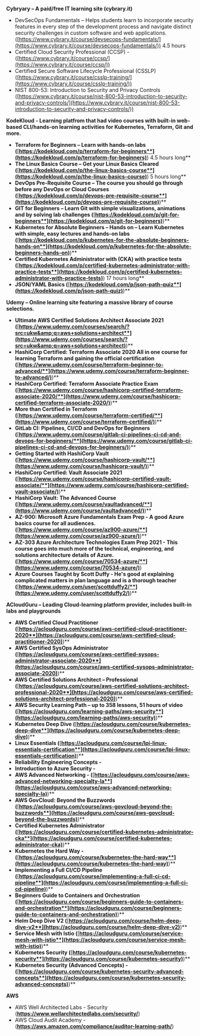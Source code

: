 **Cybryary – A paid/free IT learning site (cybrary.it)**

- DevSecOps Fundamentals – Helps students learn to incorporate security features in every step of the development process and navigate distinct security challenges in custom software and web applications. ([https://www.cybrary.it/course/devsecops-fundamentals/](https://www.cybrary.it/course/devsecops-fundamentals/)) 4.5 hours
- Certified Cloud Security Professional (CCSP) - ([https://www.cybrary.it/course/ccsp/](https://www.cybrary.it/course/ccsp/))
- Certified Secure Software Lifecycle Professional (CSSLP) ([https://www.cybrary.it/course/csslp-training/](https://www.cybrary.it/course/csslp-training/))
- NIST 800-53: Introduction to Security and Privacy Controls ([https://www.cybrary.it/course/nist-800-53-introduction-to-security-and-privacy-controls/](https://www.cybrary.it/course/nist-800-53-introduction-to-security-and-privacy-controls/))

**KodeKloud**  **- Learning platfrom that had video courses with built-in web-based CLI/hands-on learning activities for Kubernetes, Terraform, Git and more.**

- **Terraform for Beginners – Learn with hands-on labs (**[**https://kodekloud.com/p/terraform-for-beginners**](https://kodekloud.com/p/terraform-for-beginners)**) 4.5 hours long**
- **The Linux Basics Course – Get your Linux Basics Cleared (**[**https://kodekloud.com/p/the-linux-basics-course**](https://kodekloud.com/p/the-linux-basics-course)**) 5 hours long**
- **DevOps Pre-Requisite Course – The course you should go through before any DevOps or Cloud Courses (**[**https://kodekloud.com/p/devops-pre-requisite-course**](https://kodekloud.com/p/devops-pre-requisite-course)**)**
- **GIT for Beginners – Learn Git with simple visualizations, animations and by solving lab challenges (**[**https://kodekloud.com/p/git-for-beginners**](https://kodekloud.com/p/git-for-beginners)**)**
- **Kubernetes for Absolute Beginners – Hands on – Learn Kubernetes with simple, easy lectures and hands-on labs (**[**https://kodekloud.com/p/kubernetes-for-the-absolute-beginners-hands-on**](https://kodekloud.com/p/kubernetes-for-the-absolute-beginners-hands-on)**)**
- **Certified Kubernetes Administrator with (CKA) with practice tests (**[**https://kodekloud.com/p/certified-kubernetes-administrator-with-practice-tests**](https://kodekloud.com/p/certified-kubernetes-administrator-with-practice-tests)**) 17 hours long**
- **JSON/YAML Basics (**[**https://kodekloud.com/p/json-path-quiz**](https://kodekloud.com/p/json-path-quiz)**)**

**Udemy – Online learning site featuring a massive library of course selections.**

- **Ultimate AWS Certified Solutions Architect Associate 2021 (**[**https://www.udemy.com/courses/search/?src=ukw&amp;q=aws+solutions+architect**](https://www.udemy.com/courses/search/?src=ukw&amp;q=aws+solutions+architect)**)**
- **HashiCorp Certified: Terraform Associate 2020 All in one course for learning Terraform and gaining the official certification (**[**https://www.udemy.com/course/terraform-beginner-to-advanced/**](https://www.udemy.com/course/terraform-beginner-to-advanced/)**)**
- **HashiCorp Certified: Terraform Associate Practice Exam (**[**https://www.udemy.com/course/hashicorp-certified-terraform-associate-2020/**](https://www.udemy.com/course/hashicorp-certified-terraform-associate-2020/)**)**
- **More than Certified in Terraform (**[**https://www.udemy.com/course/terraform-certified/**](https://www.udemy.com/course/terraform-certified/)**)**
- **GitLab CI: Pipelines, CI/CD and DevOps for Beginners (**[**https://www.udemy.com/course/gitlab-ci-pipelines-ci-cd-and-devops-for-beginners/**](https://www.udemy.com/course/gitlab-ci-pipelines-ci-cd-and-devops-for-beginners/)**)**
- **Getting Started with HashiCorp Vault (**[**https://www.udemy.com/course/hashicorp-vault/**](https://www.udemy.com/course/hashicorp-vault/)**)**
- **HashiCorp Certified: Vault Associate 2021 (**[**https://www.udemy.com/course/hashicorp-certified-vault-associate/**](https://www.udemy.com/course/hashicorp-certified-vault-associate/)**)**
- **HashiCorp Vault: The Advanced Course (**[**https://www.udemy.com/course/vaultadvanced/**](https://www.udemy.com/course/vaultadvanced/)**)**
- **AZ-900: Microsoft Azure Fundamentals Exam Prep - A good Azure basics course for all audiences. (**[**https://www.udemy.com/course/az900-azure/**](https://www.udemy.com/course/az900-azure/)**)**
- **AZ-303 Azure Architecture Technologies Exam Prep 2021 - This course goes into much more of the technical, engineering, and solutions architecture details of Azure. (**[**https://www.udemy.com/course/70534-azure/**](https://www.udemy.com/course/70534-azure/)**)
- **Azure Courses Taught by Scott Duffy - He's good at explaining complicated matters in plan language and is a thorough teacher (**[**https://www.udemy.com/user/scottduffy2/**](https://www.udemy.com/user/scottduffy2/)**)**

**ACloudGuru – Leading Cloud-learning platform provider, includes built-in labs and playgrounds**

- **AWS Certified Cloud Practitioner (**[**https://acloudguru.com/course/aws-certified-cloud-practitioner-2020**](https://acloudguru.com/course/aws-certified-cloud-practitioner-2020)**)**
- **AWS Certified SysOps Administrator (**[**https://acloudguru.com/course/aws-certified-sysops-administrator-associate-2020**](https://acloudguru.com/course/aws-certified-sysops-administrator-associate-2020)**)**
- **AWS Certified Solutions Architect – Professional (**[**https://acloudguru.com/course/aws-certified-solutions-architect-professional-2020**](https://acloudguru.com/course/aws-certified-solutions-architect-professional-2020)**)**
- **AWS Security Learning Path – up to 358 lessons, 51 hours of video (**[**https://acloudguru.com/learning-paths/aws-security**](https://acloudguru.com/learning-paths/aws-security)**)**
- **Kubernetes Deep Dive (**[**https://acloudguru.com/course/kubernetes-deep-dive**](https://acloudguru.com/course/kubernetes-deep-dive)**)**
- **Linux Essentials (**[**https://acloudguru.com/course/lpi-linux-essentials-certification**](https://acloudguru.com/course/lpi-linux-essentials-certification)**)**
- **Reliability Engineering Concepts -**
- **Introduction to Azure Security -**
- **AWS Advanced Networking - (**[**https://acloudguru.com/course/aws-advanced-networking-specialty-la**](https://acloudguru.com/course/aws-advanced-networking-specialty-la)**)**
- **AWS GovCloud: Beyond the Buzzwords (**[**https://acloudguru.com/course/aws-govcloud-beyond-the-buzzwords**](https://acloudguru.com/course/aws-govcloud-beyond-the-buzzwords)**)**
- **Certified Kubernetes Administrator (**[**https://acloudguru.com/course/certified-kubernetes-administrator-cka**](https://acloudguru.com/course/certified-kubernetes-administrator-cka)**)**
- **Kubernetes the Hard Way - (**[**https://acloudguru.com/course/kubernetes-the-hard-way**](https://acloudguru.com/course/kubernetes-the-hard-way)**)**
- **Implementing a Full CI/CD Pipeline (**[**https://acloudguru.com/course/implementing-a-full-ci-cd-pipeline**](https://acloudguru.com/course/implementing-a-full-ci-cd-pipeline)**)**
- **Beginners Guide to Containers and Orchestration (**[**https://acloudguru.com/course/beginners-guide-to-containers-and-orchestration**](https://acloudguru.com/course/beginners-guide-to-containers-and-orchestration)**)**
- **Helm Deep Dive V2 (**[**https://acloudguru.com/course/helm-deep-dive-v2**](https://acloudguru.com/course/helm-deep-dive-v2)**)**
- **Service Mesh with Istio (**[**https://acloudguru.com/course/service-mesh-with-istio**](https://acloudguru.com/course/service-mesh-with-istio)**)**
- **Kubernetes Security (**[**https://acloudguru.com/course/kubernetes-security**](https://acloudguru.com/course/kubernetes-security)**)**
- **Kubernetes Security (Advanced Concepts) - (**[**https://acloudguru.com/course/kubernetes-security-advanced-concepts**](https://acloudguru.com/course/kubernetes-security-advanced-concepts)**)**

**AWS**
-  AWS Well Architected Labs - Security (**https://www.wellarchitectedlabs.com/security/**)
-  AWS Cloud Audit Academy - (**https://aws.amazon.com/compliance/auditor-learning-path/**)
